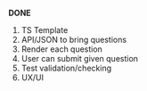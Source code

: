 **DONE**

1. TS Template
2. API/JSON to bring questions
3. Render each question
4. User can submit given question
5. Test validation/checking
6. UX/UI
